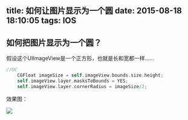 title: 如何让图片显示为一个圆
date: 2015-08-18 18:10:05
tags: IOS
---

## 如何把图片显示为一个圆？

假设这个UIImageView是一个正方形，也就是长和宽都一样……



~~~objectivec
//OC
    CGFloat imageSize = self.imageView.bounds.size.height;
    self.imageView.layer.masksToBounds = YES;
    self.imageView.layer.cornerRadius = imageSize/2;
~~~

<!--more-->

效果图：


![](http://7xkfbb.com1.z0.glb.clouddn.com/15-8-18/55194080.jpg)